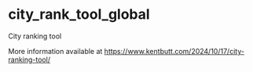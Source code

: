 # city_rank_tool_global
City ranking tool

More information available at https://www.kentbutt.com/2024/10/17/city-ranking-tool/
